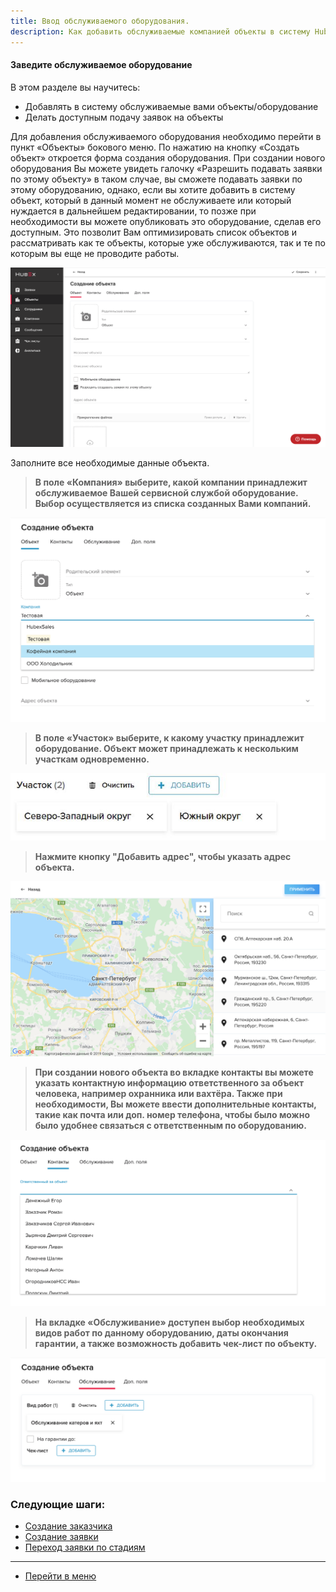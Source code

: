 ```yaml
---
title: Ввод обслуживаемого оборудования.
description: Как добавить обслуживаемые компанией объекты в систему HubEx?
---
```


<!-- Yandex.Metrika counter -->
<script type="text/javascript" >
   (function(m,e,t,r,i,k,a){m[i]=m[i]||function(){(m[i].a=m[i].a||[]).push(arguments)};
   m[i].l=1*new Date();k=e.createElement(t),a=e.getElementsByTagName(t)[0],k.async=1,k.src=r,a.parentNode.insertBefore(k,a)})
   (window, document, "script", "https://mc.yandex.ru/metrika/tag.js", "ym");
   ym('{{ site.yandex_metric }}', "init", {
        id:'{{ site.yandex_metric }}',
        clickmap:true,
        trackLinks:true,
        accurateTrackBounce:true,
        webvisor:true
   });
</script>
<noscript><div><img src="https://mc.yandex.ru/watch/'{{ site.yandex_metric }}'" style="position:absolute; left:-9999px;" alt="" /></div></noscript>
<!-- /Yandex.Metrika counter -->

#### Заведите обслуживаемое оборудование
В этом разделе вы научитесь:
- Добавлять в систему обслуживаемые вами объекты/оборудование
- Делать доступным подачу заявок на объекты

Для добавления обслуживаемого оборудования необходимо перейти в пункт «Объекты» бокового меню. По нажатию на кнопку «Создать объект» откроется форма создания оборудования. При создании нового оборудования Вы можете увидеть галочку «Разрешить подавать заявки по этому объекту» в таком случае,  вы сможете подавать заявки по этому оборудованию, однако, если вы хотите добавить в систему объект, который в данный момент не обслуживаете или который нуждается в дальнейшем редактировании, то позже при необходимости вы можете опубликовать это оборудование, сделав его доступным. Это позволит Вам оптимизировать список объектов и рассматривать как те объекты, которые уже обслуживаются, так и те по которым вы еще не проводите работы.

![obj1.png](/attachments/images/ru/CreatingObjects/obj1.png)

Заполните все необходимые данные объекта.

>**В поле «Компания» выберите, какой компании принадлежит обслуживаемое Вашей сервисной службой оборудование. Выбор осуществляется из списка созданных Вами компаний.**

![obj2.png](/attachments/images/ru/CreatingObjects/obj2.png)

>**В поле «Участок» выберите, к какому участку принадлежит оборудование. Объект может принадлежать к нескольким участкам одновременно.**

![obj3.JPG](/attachments/images/ru/CreatingObjects/obj3.JPG)

>**Нажмите кнопку "Добавить адрес", чтобы указать адрес объекта.**

![obj6.png](/attachments/images/ru/CreatingObjects/obj6.png)

>**При создании нового объекта во вкладке контакты вы можете указать контактную информацию ответственного за объект человека, например охранника или вахтёра. Также при необходимости, Вы можете ввести дополнительные контакты, такие как почта или доп.  номер телефона, чтобы было можно было удобнее связаться с ответственным по оборудованию.**

![obj4.png](/attachments/images/ru/CreatingObjects/obj4.png)


>**На вкладке «Обслуживание» доступен выбор необходимых видов работ по данному оборудованию, даты окончания гарантии, а также возможность добавить чек-лист по объекту.**

![obj5.png](/attachments/images/ru/CreatingObjects/obj5.png)


### Следующие шаги:
- [Создание заказчика](./CreatingCustomer.md)
- [Создание заявки](./CreatingTicket.md)
- [Переход заявки по стадиям](./ChangingStatus.md)




___
- [Перейти в меню](http://wiki.hubex.ru)
